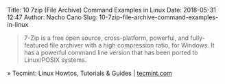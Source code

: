 Title: 10 7zip (File Archive) Command Examples in Linux
Date: 2018-05-31 12:47
Author: Nacho Cano
Slug: 10-7zip-file-archive-command-examples-in-linux

> 7-Zip is a free open source, cross-platform, powerful, and fully-featured
> file archiver with a high compression ratio, for Windows. It has a powerful
> command line version that has been ported to Linux/POSIX systems.

» Tecmint: Linux Howtos, Tutorials &amp; Guides | [tecmint.com][]

  [tecmint.com]: https://www.tecmint.com/7zip-command-examples-in-linux/
    "10 7zip (File Archive) Command Examples in Linux"
